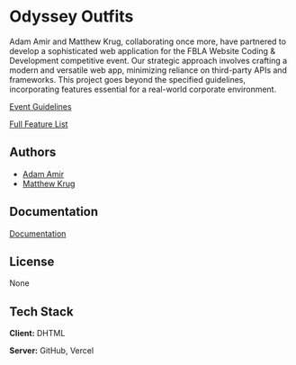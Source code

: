 
# Odyssey Outfits

Adam Amir and Matthew Krug, collaborating once more, have partnered to develop a sophisticated web application for the FBLA Website Coding & Development competitive event. Our strategic approach involves crafting a modern and versatile web app, minimizing reliance on third-party APIs and frameworks. This project goes beyond the specified guidelines, incorporating features essential for a real-world corporate environment.

[Event Guidelines](https://connect.fbla.org/headquarters/files/High%20School%20Competitive%20Events%20Resources/Individual%20Guidelines/Presentation%20Events/Website-Coding--Development.pdf)

[Full Feature List](https://github.com/Adam-S-Amir/Odyssey-Outfits/wiki/Feature-List)

## Authors

- [Adam Amir](https://github.com/Adam-S-Amir)
- [Matthew Krug](https://www.github.com/Matthew-Krug)



## Documentation

[Documentation](https://github.com/Adam-S-Amir/Odyssey-Outfits/wiki)


## License

None


## Tech Stack

**Client:** DHTML

**Server:** GitHub, Vercel

